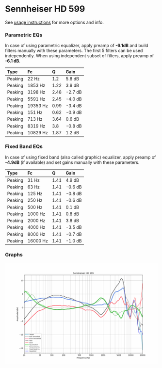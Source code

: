 # Sennheiser HD 599
See [usage instructions](https://github.com/jaakkopasanen/AutoEq#usage) for more options and info.

### Parametric EQs
In case of using parametric equalizer, apply preamp of **-6.1dB** and build filters manually
with these parameters. The first 5 filters can be used independently.
When using independent subset of filters, apply preamp of **-6.1 dB**.

| Type    | Fc       |    Q | Gain    |
|:--------|:---------|:-----|:--------|
| Peaking | 22 Hz    | 1.2  | 5.8 dB  |
| Peaking | 1853 Hz  | 1.22 | 3.9 dB  |
| Peaking | 3198 Hz  | 2.48 | -2.7 dB |
| Peaking | 5591 Hz  | 2.45 | -4.0 dB |
| Peaking | 19353 Hz | 0.99 | -3.4 dB |
| Peaking | 151 Hz   | 0.62 | -0.9 dB |
| Peaking | 713 Hz   | 3.64 | 0.6 dB  |
| Peaking | 8319 Hz  | 3.8  | -0.8 dB |
| Peaking | 10829 Hz | 1.87 | 1.2 dB  |

### Fixed Band EQs
In case of using fixed band (also called graphic) equalizer, apply preamp of **-4.9dB**
(if available) and set gains manually with these parameters.

| Type    | Fc       |    Q | Gain    |
|:--------|:---------|:-----|:--------|
| Peaking | 31 Hz    | 1.41 | 4.9 dB  |
| Peaking | 63 Hz    | 1.41 | -0.6 dB |
| Peaking | 125 Hz   | 1.41 | -0.8 dB |
| Peaking | 250 Hz   | 1.41 | -0.6 dB |
| Peaking | 500 Hz   | 1.41 | 0.1 dB  |
| Peaking | 1000 Hz  | 1.41 | 0.8 dB  |
| Peaking | 2000 Hz  | 1.41 | 3.8 dB  |
| Peaking | 4000 Hz  | 1.41 | -3.5 dB |
| Peaking | 8000 Hz  | 1.41 | -0.7 dB |
| Peaking | 16000 Hz | 1.41 | -1.0 dB |

### Graphs
![](./Sennheiser%20HD%20599.png)